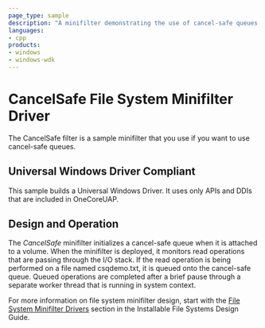 ```yaml
---
page_type: sample
description: "A minifilter demonstrating the use of cancel-safe queues."
languages:
- cpp
products:
- windows
- windows-wdk
---
```


# CancelSafe File System Minifilter Driver

The CancelSafe filter is a sample minifilter that you use if you want to use cancel-safe queues.

## Universal Windows Driver Compliant

This sample builds a Universal Windows Driver. It uses only APIs and DDIs that are included in OneCoreUAP.

## Design and Operation

The *CancelSafe* minifilter initializes a cancel-safe queue when it is attached to a volume. When the minifilter is deployed, it monitors read operations that are passing through the I/O stack. If the read operation is being performed on a file named csqdemo.txt, it is queued onto the cancel-safe queue. Queued operations are completed after a brief pause through a separate worker thread that is running in system context.

For more information on file system minifilter design, start with the [File System Minifilter Drivers](https://docs.microsoft.com/windows-hardware/drivers/ifs/file-system-minifilter-drivers) section in the Installable File Systems Design Guide.

